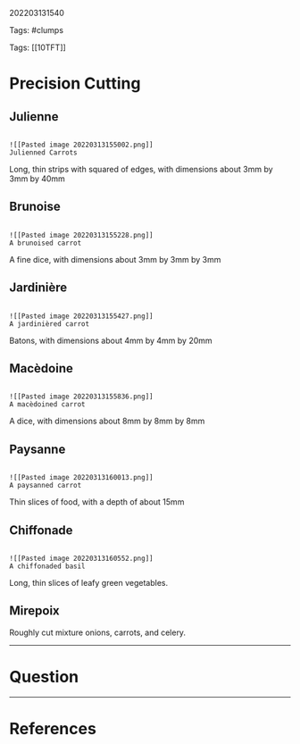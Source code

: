 202203131540

Tags: #clumps 

Tags: [[10TFT]]

# Precision Cutting
## Julienne
```ad-Picture

![[Pasted image 20220313155002.png]]
Julienned Carrots

```
Long, thin strips with squared of edges, with dimensions about 3mm by 3mm by 40mm
## Brunoise
```ad-Picture

![[Pasted image 20220313155228.png]]
A brunoised carrot

```
A fine dice, with dimensions about 3mm by 3mm by 3mm
## Jardinière
```ad-Picture

![[Pasted image 20220313155427.png]]
A jardinièred carrot

```
Batons, with dimensions about 4mm by 4mm by 20mm
## Macèdoine
```ad-Picture

![[Pasted image 20220313155836.png]]
A macèdoined carrot

```
A dice, with dimensions about 8mm by 8mm by 8mm
## Paysanne
```ad-Picture

![[Pasted image 20220313160013.png]]
A paysanned carrot

```
Thin slices of food, with a depth of about 15mm
## Chiffonade
```ad-Picture

![[Pasted image 20220313160552.png]]
A chiffonaded basil

```
Long, thin slices of leafy green vegetables.
## Mirepoix
Roughly cut mixture onions, carrots, and celery.

---
# Question


---
# References
